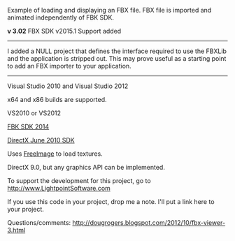 Example of loading and displaying an FBX file.  FBX file is imported and animated independently of FBK SDK.

**v 3.02**
FBX SDK v2015.1 Support added



---


I added a NULL project that defines the interface required to use the FBXLib and the application is stripped out.  This may prove useful as a starting point to add an FBX importer to your application.


---




Visual Studio 2010 and Visual Studio 2012

x64 and x86 builds are supported.

VS2010 or VS2012


[FBK SDK 2014 ](http://usa.autodesk.com/adsk/servlet/pc/item?siteID=123112&id=10775847)

[DirectX June 2010 SDK](http://www.microsoft.com/en-us/download/details.aspx?id=6812)

Uses [FreeImage](http://freeimage.sourceforge.net/) to load textures.

DirectX 9.0, but any graphics API can be implemented.

To support the development for this project, go to http://www.LightpointSoftware.com

If you use this code in your project, drop me a note.  I'll put a link here to your project.

Questions/comments:
http://dougrogers.blogspot.com/2012/10/fbx-viewer-3.html